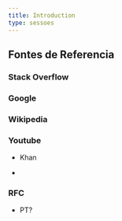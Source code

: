 ```yaml
---
title: Introduction
type: sessoes
---
```


## Fontes de Referencia

### Stack Overflow

### Google

### Wikipedia

### Youtube

- Khan

-

### RFC

- PT?
